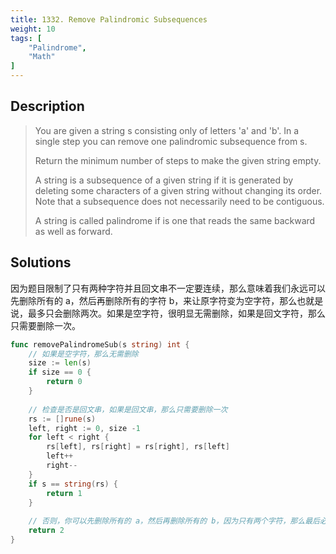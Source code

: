 ```yaml
---
title: 1332. Remove Palindromic Subsequences
weight: 10
tags: [
	"Palindrome",
	"Math"
]
---
```

## Description
> You are given a string s consisting only of letters 'a' and 'b'. In a single step you can remove one palindromic subsequence from s.
> 
> Return the minimum number of steps to make the given string empty.
> 
> A string is a subsequence of a given string if it is generated by deleting some characters of a given string without changing its order. Note that a subsequence does not necessarily need to be contiguous.
> 
> A string is called palindrome if is one that reads the same backward as well as forward.

## Solutions
因为题目限制了只有两种字符并且回文串不一定要连续，那么意味着我们永远可以先删除所有的 a，然后再删除所有的字符 b，来让原字符变为空字符，那么也就是说，最多只会删除两次。如果是空字符，很明显无需删除，如果是回文字符，那么只需要删除一次。
```go
func removePalindromeSub(s string) int {
    // 如果是空字符，那么无需删除
    size := len(s)
    if size == 0 {
        return 0
    }
    
    // 检查是否是回文串，如果是回文串，那么只需要删除一次
    rs := []rune(s)
    left, right := 0, size -1
    for left < right {
        rs[left], rs[right] = rs[right], rs[left]
        left++
        right--
    }
    if s == string(rs) {
        return 1
    }
    
    // 否则，你可以先删除所有的 a，然后再删除所有的 b，因为只有两个字符，那么最后必然是空字符串
    return 2
}
```

